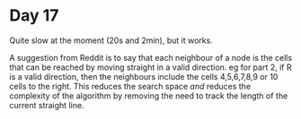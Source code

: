 # Day 17

Quite slow at the moment (20s and 2min), but it works.

A suggestion from Reddit is to say that each neighbour of a node is the cells that can be reached by moving straight in a valid direction. eg for part 2, if R is a valid direction, then the neighbours include the cells 4,5,6,7,8,9 or 10 cells to the right. This reduces the search space *and* reduces the complexity of the algorithm by removing the need to track the length of the current straight line.
